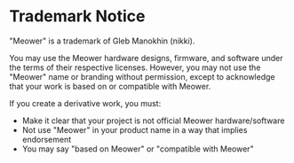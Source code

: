 # Trademark Notice

"Meower" is a trademark of Gleb Manokhin (nikki).

You may use the Meower hardware designs, firmware, and software under the terms of their respective licenses. However, you may not use the "Meower" name or branding without permission, except to acknowledge that your work is based on or compatible with Meower.

If you create a derivative work, you must:
- Make it clear that your project is not official Meower hardware/software
- Not use "Meower" in your product name in a way that implies endorsement
- You may say "based on Meower" or "compatible with Meower"
